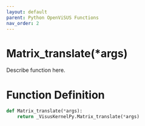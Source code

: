 ```yaml
---
layout: default
parent: Python OpenViSUS Functions
nav_order: 2
---
```


# Matrix_translate(*args)

Describe function here.

# Function Definition

```python
def Matrix_translate(*args):
    return _VisusKernelPy.Matrix_translate(*args)

```
